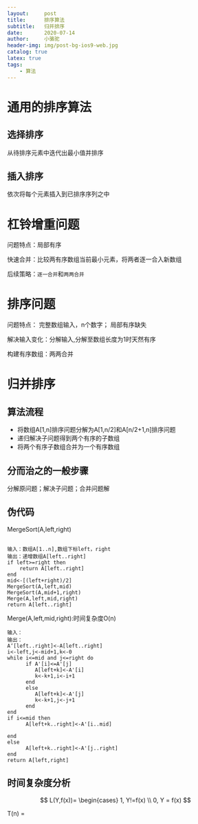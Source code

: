 ```yaml
---
layout:     post
title:      排序算法
subtitle:   归并排序
date:       2020-07-14
author:     小骆驼
header-img: img/post-bg-ios9-web.jpg
catalog: true
latex: true
tags:
    - 算法
---
```

# 通用的排序算法

## 选择排序
从待排序元素中迭代出最小值并排序

## 插入排序
依次将每个元素插入到已排序序列之中

# 杠铃增重问题
问题特点：局部有序

快速合并：比较两有序数组当前最小元素，将两者逐一合入新数组

后续策略：`逐一合并`和`两两合并`

# 排序问题
问题特点：
完整数组输入，n个数字；
局部有序缺失

解决输入变化：分解输入,分解至数组长度为1时天然有序

构建有序数组：两两合并

# 归并排序
## 算法流程
- 将数组A[1,n]排序问题分解为A[1,n/2]和A[n/2+1,n]排序问题
- 递归解决子问题得到两个有序的子数组
- 将两个有序子数组合并为一个有序数组
## 分而治之的一般步骤
分解原问题；解决子问题；合并问题解
## 伪代码
MergeSort(A,left,right)

```

输入：数组A[1..n],数组下标left，right
输出：递增数组A[left..right]
if left>=right then
    return A[left..right]
end
mid<-[(left+right)/2]
MergeSort(A,left,mid)
MergeSort(A,mid+1,right)
Merge(A,left,mid,right)
return A[left..right]

```

Merge(A,left,mid,right):时间复杂度O(n)
```
输入：
输出：
A‘[left..right]<-A[left..right]
i<-left,j<-mid+1,k<-0
while i<=mid and j<=right do
      if A'[i]<=A'[j]
         A[left+k]<-A'[i]
         k<-k+1,i<-i+1
      end
      else
         A[left+k]<-A'[j]
         k<-k+1,j<-j+1
      end
end
if i<=mid then
      A[left+k..right]<-A'[i..mid]

end
else
      A[left+k..right]<-A'[j..right]
end
return A[left,right]
```
## 时间复杂度分析
$$
L(Y,f(x))=
\begin{cases}
1, Y!=f(x) \\
0, Y = f(x)
$$

T(n) = 

